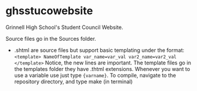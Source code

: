 # ghsstucowebsite
Grinnell High School's Student Council Website.

Source files go in the Sources folder.
 * .shtml are source files but support basic templating under the format:
`<template>
NameOfTemplate
var_name=var_val
var2_name=var2_val
</template>`
Notice, the new lines are important.
The template files go in the templates folder they have .thtml extensions. Whenever you want to use a variable use just type `{varname}`.
To compile, navigate to the repository directory, and type make (in terminal)

